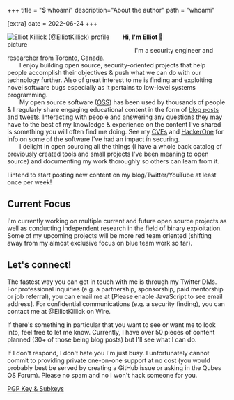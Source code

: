 +++
title = "$ whoami"
description="About the author"
path = "whoami"

[extra]
date = 2022-06-24
+++

<div style="float: left; width: 50%; margin-right: 2.5%">
  <img style="border-radius: 1.5%" alt="Elliot Killick (@ElliotKillick) profile picture" title="Me IRL" src="/avatar-full.jpg">
</div>

<strong style="white-space: pre-wrap">Hi, I'm Elliot  👋</strong>

&ensp;&ensp;&ensp;&ensp;I'm a security engineer and researcher from Toronto, Canada.<br />
&ensp;&ensp;&ensp;&ensp;I enjoy building open source, security-oriented projects that help people accomplish their objectives & push what we can do with our technology further. Also of great interest to me is finding and exploiting novel software bugs especially as it pertains to low-level systems programming.<br />
&ensp;&ensp;&ensp;&ensp;My open source software ([OSS](https://github.com/ElliotKillick)) has been used by thousands of people & I regularly share engaging educational content in the form of [blog posts](/) and [tweets](https://twitter.com/ElliotKillick). Interacting with people and answering any questions they may have to the best of my knowledge & experience on the content I've shared is something you will often find me doing. See my [CVEs](/cves) and [HackerOne](https://hackerone.com/ElliotKillick) for info on some of the software I've had an impact in securing.<br />
&ensp;&ensp;&ensp;&ensp;I delight in open sourcing all the things (I have a whole back catalog of previously created tools and small projects I've been meaning to open source) and documenting my work thoroughly so others can learn from it.<br />

I intend to start posting new content on my blog/Twitter/YouTube at least once per week!

## Current Focus

I'm currently working on multiple current and future open source projects as well as conducting independent research in the field of binary exploitation. Some of my upcoming projects will be more red team oriented (shifting away from my almost exclusive focus on blue team work so far).

## Let's connect!

<!-- *** WARNING: Advanced anti-spam technology *** -->
<style>
  .secret span { display: none; }
  .no-i { font-style: normal; }
</style>
<script defer src="/assets/js/anti-spam.js"></script>

<!-- Hopefully having the word "at" before and a "." after my email address confuses the spam bots too -->
The fastest way you can get in touch with me is through my Twitter DMs. For professional inquiries (e.g. a partnership, sponsorship, paid mentorship or job referral), you can email me at <span class="top-secret"></span><noscript>[Please enable JavaScript to see email address]</noscript>. For confidential communications (e.g. a security finding), you can contact me at @ElliotKillick on Wire.

If there's something in particular that you want to see or want me to look into, feel free to let me know. Currently, I have over 50 pieces of content planned (30+ of those being blog posts) but I'll see what I can do.

If I don't respond, I don't hate you I'm just busy. I unfortunately cannot commit to providing private one-on-one support at no cost (you would probably best be served by creating a GitHub issue or asking in the Qubes OS Forum). Please no spam and no I won't hack someone for you.

[PGP Key & Subkeys](/pgp)

